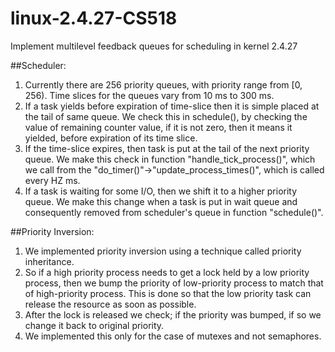 # linux-2.4.27-CS518
Implement multilevel feedback queues for scheduling in kernel 2.4.27

##Scheduler:
1. Currently there are 256 priority queues, with priority range from [0, 256). Time slices for the queues vary from 10 ms to 300 ms.
2. If a task yields before expiration of time-slice then it is simple placed at the tail of same queue. We check this in schedule(), by checking the value of remaining counter value, if it is not zero, then it means it yielded, before expiration of its time slice.
3. If the time-slice expires, then task is put at the tail of the next priority queue. We make this check in function "handle_tick_process()", which we call from the "do_timer()"->"update_process_times()", which is called every HZ ms. 
4. If a task is waiting for some I/O, then we shift it to a higher priority queue. We make this change when a task is put in wait queue and consequently removed from scheduler's queue in function "schedule()".

##Priority Inversion:
1. We implemented priority inversion using a technique called priority inheritance.
2. So if a high priority process needs to get a lock held by a low priority process, then we bump the priority of low-priority process to match that of high-priority process. This is done so that the low priority task can release the resource as soon as possible.
3. After the lock is released we check; if the priority was bumped, if so we change it back to original priority.
4. We implemented this only for the case of mutexes and not semaphores. 

